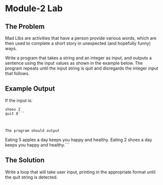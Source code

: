 # Module-2 Lab

## The Problem
Mad Libs are activities that have a person provide various words, which are then used to complete a short story in unexpected (and hopefully funny) ways.

Write a program that takes a string and an integer as input, and outputs a sentence using the input values as shown in the example below. The program repeats until the input string is quit and disregards the integer input that follows.

## Example Output
If the input is: 
```apples 5
shoes 2
quit 0```



The program should output
```
Eating 5 apples a day keeps you happy and healthy.
Eating 2 shoes a day keeps you happy and healthy.```

## The Solution
Write a loop that will take user input, printing in the appropriate format until the quit string is detected.
